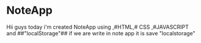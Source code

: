 # NoteApp
Hii guys today i'm  created NoteApp using ,#HTML,# CSS ,#JAVASCRIPT and ##"localStorage"## if we are write in note app it is save "localstorage" 
